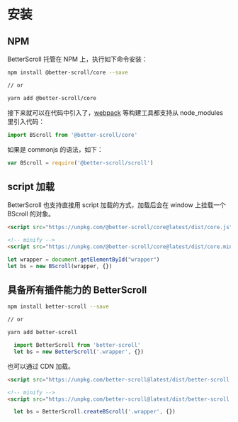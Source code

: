 # 安装

## NPM

BetterScroll 托管在 NPM 上，执行如下命令安装：

```bash
npm install @better-scroll/core --save

// or

yarn add @better-scroll/core
```

接下来就可以在代码中引入了，[webpack](https://webpack.js.org/) 等构建工具都支持从 node_modules 里引入代码：

``` js
import BScroll from '@better-scroll/core'
```

如果是 commonjs 的语法，如下：

``` js
var BScroll = require('@better-scroll/scroll')
```

## script 加载

BetterScroll 也支持直接用 script 加载的方式，加载后会在 window 上挂载一个 BScroll 的对象。

```html
<script src="https://unpkg.com/@better-scroll/core@latest/dist/core.js"></script>

<!-- minify -->
<script src="https://unpkg.com/@better-scroll/core@latest/dist/core.min.js"></script>
```

```js
let wrapper = document.getElementById("wrapper")
let bs = new BScroll(wrapper, {})
```

## 具备所有插件能力的 BetterScroll

```bash
npm install better-scroll --save

// or

yarn add better-scroll
```

```js
  import BetterScroll from 'better-scroll'
  let bs = new BetterScroll('.wrapper', {})
```

也可以通过 CDN 加载。

```html
<script src="https://unpkg.com/better-scroll@latest/dist/better-scroll.js"></script>

<!-- minify -->
<script src="https://unpkg.com/better-scroll@latest/dist/better-scroll.min.js"></script>
```

```js
  let bs = BetterScroll.createBScroll('.wrapper', {})
```